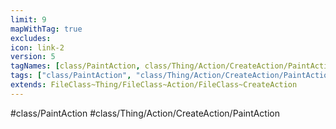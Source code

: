 ```yaml
---
limit: 9
mapWithTag: true
excludes:
icon: link-2
version: 5
tagNames: [class/PaintAction, class/Thing/Action/CreateAction/PaintAction, schema-org/PaintAction]
tags: ["class/PaintAction", "class/Thing/Action/CreateAction/PaintAction"]
extends: FileClass~Thing/FileClass~Action/FileClass~CreateAction
---
```


#class/PaintAction
#class/Thing/Action/CreateAction/PaintAction


